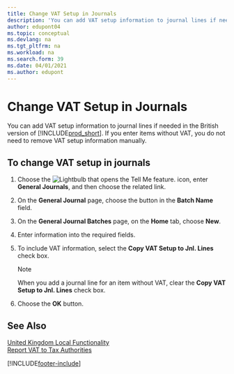 ```yaml
---
title: Change VAT Setup in Journals
description: 'You can add VAT setup information to journal lines if needed. If you enter items without VAT, you do not need to remove VAT setup information manually.'
author: edupont04
ms.topic: conceptual
ms.devlang: na
ms.tgt_pltfrm: na
ms.workload: na
ms.search.form: 39
ms.date: 04/01/2021
ms.author: edupont
---
```

# <a name="change-vat-setup-in-journals"></a><a name="change-vat-setup-in-journals"></a><a name="change-vat-setup-in-journals"></a>Change VAT Setup in Journals

You can add VAT setup information to journal lines if needed in the British version of [!INCLUDE[prod_short](../../includes/prod_short.md)]. If you enter items without VAT, you do not need to remove VAT setup information manually.  

## <a name="to-change-vat-setup-in-journals"></a><a name="to-change-vat-setup-in-journals"></a><a name="to-change-vat-setup-in-journals"></a>To change VAT setup in journals

1. Choose the ![Lightbulb that opens the Tell Me feature.](../../media/ui-search/search_small.png "Tell me what you want to do") icon, enter **General Journals**, and then choose the related link.  
2. On the **General Journal** page, choose the button in the **Batch Name** field.  
3. On the **General Journal Batches** page, on the **Home** tab, choose **New**.  
4. Enter information into the required fields.  
5. To include VAT information, select the **Copy VAT Setup to Jnl. Lines** check box.  

    > [!NOTE]  
    > When you add a journal line for an item without VAT, clear the **Copy VAT Setup to Jnl. Lines** check box.  

6. Choose the **OK** button.  

## <a name="see-also"></a><a name="see-also"></a><a name="see-also"></a>See Also

[United Kingdom Local Functionality](united-kingdom-local-functionality.md)  
[Report VAT to Tax Authorities](../../finance-how-report-vat.md)  


[!INCLUDE[footer-include](../../includes/footer-banner.md)]
